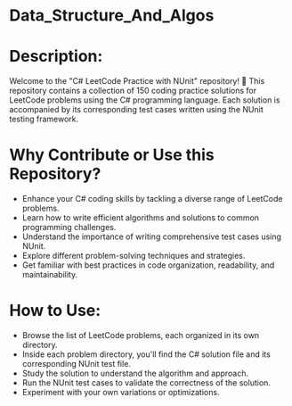 # Data_Structure_And_Algos

# Description:

Welcome to the "C# LeetCode Practice with NUnit" repository! 🚀 This repository contains a collection of 150 coding practice solutions for LeetCode problems using the C# programming language. Each solution is accompanied by its corresponding test cases written using the NUnit testing framework.

# Why Contribute or Use this Repository?

* Enhance your C# coding skills by tackling a diverse range of LeetCode problems.
* Learn how to write efficient algorithms and solutions to common programming challenges.
* Understand the importance of writing comprehensive test cases using NUnit.
* Explore different problem-solving techniques and strategies.
* Get familiar with best practices in code organization, readability, and maintainability.

# How to Use:
* Browse the list of LeetCode problems, each organized in its own directory.
* Inside each problem directory, you'll find the C# solution file and its corresponding NUnit test file.
* Study the solution to understand the algorithm and approach.
* Run the NUnit test cases to validate the correctness of the solution.
* Experiment with your own variations or optimizations.



